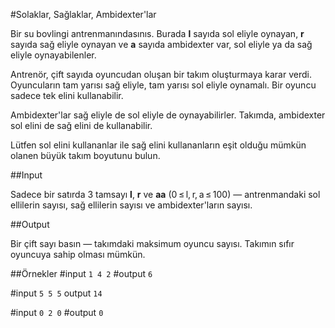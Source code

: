 #Solaklar, Sağlaklar, Ambidexter'lar

Bir su bovlingi antrenmanındasınıs. Burada **l** sayıda sol eliyle oynayan, **r** sayıda sağ eliyle oynayan ve **a** sayıda ambidexter var, sol eliyle ya da sağ eliyle oynayabilenler.

Antrenör, çift sayıda oyuncudan oluşan bir takım oluşturmaya karar verdi. Oyuncuların tam yarısı sağ eliyle, tam yarısı sol eliyle oynamalı. Bir oyuncu sadece tek elini kullanabilir.

Ambidexter'lar sağ eliyle de sol eliyle de oynayabilirler. Takımda, ambidexter sol elini de sağ elini de kullanabilir.

Lütfen sol elini kullananlar ile sağ elini kullananların eşit olduğu mümkün olanen büyük takım boyutunu bulun.

##Input

Sadece bir satırda 3 tamsayı **l**, **r** ve **aa** (0 ≤ l, r, a ≤ 100) — antrenmandaki sol ellilerin sayısı, sağ ellilerin sayısı ve ambidexter'ların sayısı.

##Output

Bir çift sayı basın — takımdaki maksimum oyuncu sayısı. Takımın sıfır oyuncuya sahip olması mümkün.

##Örnekler
#input
`1 4 2`
#output
`6`

#input
`5 5 5`
output
`14`

#input
`0 2 0`
#output
`0`